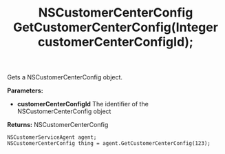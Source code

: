 ﻿---
uid: crmscript_ref_NSCustomerServiceAgent_GetCustomerCenterConfig
title: NSCustomerCenterConfig GetCustomerCenterConfig(Integer customerCenterConfigId);
intellisense: NSCustomerServiceAgent.GetCustomerCenterConfig
keywords: NSCustomerServiceAgent, GetCustomerCenterConfig
so.topic: reference
---

Gets a NSCustomerCenterConfig object.

**Parameters:**
 - **customerCenterConfigId** The identifier of the NSCustomerCenterConfig object

**Returns:** NSCustomerCenterConfig

```crmscript
NSCustomerServiceAgent agent;
NSCustomerCenterConfig thing = agent.GetCustomerCenterConfig(123);
```


